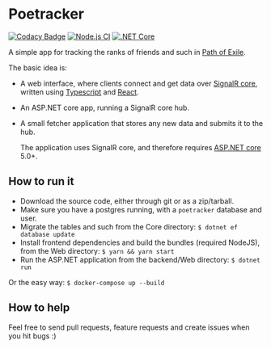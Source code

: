 # Poetracker

[![Codacy Badge](https://api.codacy.com/project/badge/Grade/3d78afbdef7f44669e34d79a2483a9eb)](https://www.codacy.com/app/dhedegaard/poetracker?utm_source=github.com&utm_medium=referral&utm_content=dhedegaard/poetracker&utm_campaign=Badge_Grade)
[![Node.js CI](https://github.com/dhedegaard/poetracker/workflows/Node.js%20CI/badge.svg)](https://github.com/dhedegaard/poetracker/actions?query=workflow%3A%22Node.js+CI%22)
[![.NET Core](https://github.com/dhedegaard/poetracker/workflows/.NET%20Core/badge.svg)](https://github.com/dhedegaard/poetracker/actions?query=workflow%3A%22.NET+Core%22)

A simple app for tracking the ranks of friends and such in [Path of Exile](https://www.pathofexile.com).

The basic idea is:

- A web interface, where clients connect and get data over [SignalR core](https://github.com/aspnet/SignalR), written using [Typescript](http://www.typescriptlang.org/) and [React](https://reactjs.org/).
- An ASP.NET core app, running a SignalR core hub.
- A small fetcher application that stores any new data and submits it to the hub.

  The application uses SignalR core, and therefore requires [ASP.NET core](https://github.com/aspnet/Home) 5.0+.

## How to run it

- Download the source code, either through git or as a zip/tarball.
- Make sure you have a postgres running, with a `poetracker` database and user.
- Migrate the tables and such from the Core directory: `$ dotnet ef database update`
- Install frontend dependencies and build the bundles (required NodeJS), from the Web directory: `$ yarn && yarn start`
- Run the ASP.NET application from the backend/Web directory: `$ dotnet run`

Or the easy way: `$ docker-compose up --build`

## How to help

Feel free to send pull requests, feature requests and create issues when you hit bugs :)
